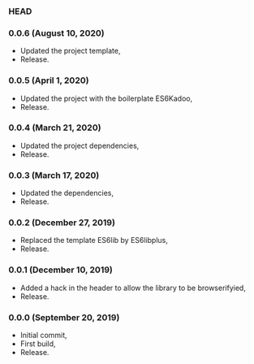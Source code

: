 ### HEAD

### 0.0.6 (August 10, 2020)

  * Updated the project template,
  * Release.


### 0.0.5 (April 1, 2020)

  * Updated the project with the boilerplate ES6Kadoo,
  * Release.


### 0.0.4 (March 21, 2020)

  * Updated the project dependencies,
  * Release.


### 0.0.3 (March 17, 2020)

  * Updated the dependencies,
  * Release.


### 0.0.2 (December 27, 2019)

  * Replaced the template ES6lib by ES6libplus,
  * Release.


### 0.0.1 (December 10, 2019)

  * Added a hack in the header to allow the library to be browserifyied,
  * Release.


### 0.0.0 (September 20, 2019)

  * Initial commit,
  * First build,
  * Release.
